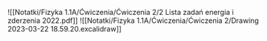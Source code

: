 ![[Notatki/Fizyka 1.1A/Ćwiczenia/Ćwiczenia 2/2 Lista zadań energia i zderzenia 2022.pdf]]
![[Notatki/Fizyka 1.1A/Ćwiczenia/Ćwiczenia 2/Drawing 2023-03-22 18.59.20.excalidraw]]
